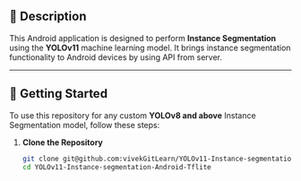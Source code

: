 ## 📱 Description

This Android application is designed to perform **Instance Segmentation** using the **YOLOv11** machine learning model. It brings instance segmentation functionality to Android devices by using API from server.

---

## 🚀 Getting Started

To use this repository for any custom **YOLOv8 and above** Instance Segmentation model, follow these steps:

1. **Clone the Repository**
   ```bash
   git clone git@github.com:vivekGitLearn/YOLOv11-Instance-segmentation-Android-Tflite.git
   cd YOLOv11-Instance-segmentation-Android-Tflite

